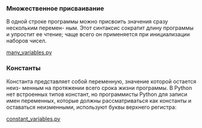 ### Множественное присваивание

В одной строке программы можно присвоить значения сразу нескольким перемен-
ным. Этот синтаксис сократит длину программы и упростит ее чтение; чаще всего
он применяется при инициализации наборов чисел.

[many_variables.py](https://github.com/alekseypopkov/python_book/blob/main/Часть1-Основы/Переменные/many_variables.py)

### Константы

Константа представляет собой переменную, значение которой остается неиз-
менным на протяжении всего срока жизни программы. В Python нет встроенных
типов констант, но программисты Python для записи имен переменных, которые
должны рассматриваться как константы и оставаться неизменными, используют
буквы верхнего регистра:

[constant_variables.py](https://github.com/alekseypopkov/python_book/blob/main/Часть1-Основы/Переменные/constant_variables.py)